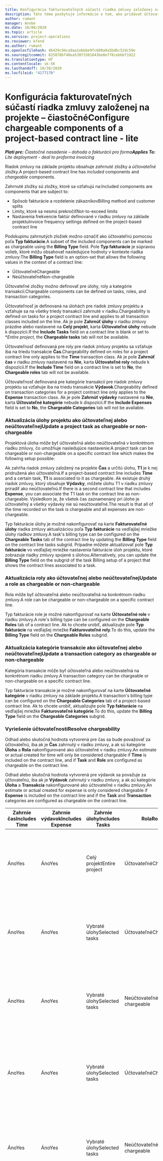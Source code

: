 ```yaml
---
title: Konfigurácia fakturovateľných súčastí riadka zmluvy založenej na projekte – čiastočné
description: Táto téma poskytuje informácie o tom, ako pridávať účtovateľné zložky do riadkov zmluvy v Project Operations.
author: rumant
manager: Annbe
ms.date: 10/08/2020
ms.topic: article
ms.service: project-operations
ms.reviewer: kfend
ms.author: rumant
ms.openlocfilehash: 46429c94ca9aa1ebbbe9fc689a9a5bd6c52dc59e
ms.sourcegitcommit: 625878bf48ea530f3381843be0e778cebbbf1922
ms.translationtype: HT
ms.contentlocale: sk-SK
ms.lasthandoff: 10/30/2020
ms.locfileid: "4177170"
---
```

# <a name="configure-chargeable-components-of-a-project-based-contract-line---lite"></a><span data-ttu-id="fd1a3-103">Konfigurácia fakturovateľných súčastí riadka zmluvy založenej na projekte – čiastočné</span><span class="sxs-lookup"><span data-stu-id="fd1a3-103">Configure chargeable components of a project-based contract line - lite</span></span>

<span data-ttu-id="fd1a3-104">_**Platí pre:** Čiastočné nasadenie – dohoda o fakturácii pro forma_</span><span class="sxs-lookup"><span data-stu-id="fd1a3-104">_**Applies To:** Lite deployment - deal to proforma invoicing_</span></span>

<span data-ttu-id="fd1a3-105">Riadok zmluvy na základe projektu obsahuje *zahrnuté* zložky a *účtovateľné* zložky.</span><span class="sxs-lookup"><span data-stu-id="fd1a3-105">A project-based contract line has *included* components and *chargeable* components.</span></span>

<span data-ttu-id="fd1a3-106">Zahrnuté zložky sú zložky, ktoré sa vzťahujú na:</span><span class="sxs-lookup"><span data-stu-id="fd1a3-106">Included components are components that are subject to:</span></span>

  - <span data-ttu-id="fd1a3-107">Spôsob fakturácie a rozdelenie zákazníkov</span><span class="sxs-lookup"><span data-stu-id="fd1a3-107">Billing method and customer splits</span></span>
  - <span data-ttu-id="fd1a3-108">Limity, ktoré sa nesmú prekročiť</span><span class="sxs-lookup"><span data-stu-id="fd1a3-108">Not-to-exceed limits</span></span> 
  - <span data-ttu-id="fd1a3-109">Nastavenia frekvencie faktúr definované v riadku zmluvy na základe projektu</span><span class="sxs-lookup"><span data-stu-id="fd1a3-109">Invoice frequency settings defined on the project-based contract line</span></span>

<span data-ttu-id="fd1a3-110">Podskupinu zahrnutých zložiek možno označiť ako účtovateľnú pomocou poľa **Typ fakturácie**.</span><span class="sxs-lookup"><span data-stu-id="fd1a3-110">A subset of the included components can be marked as chargeable using the **Billing Type** field.</span></span> <span data-ttu-id="fd1a3-111">Pole **Typ fakturácie** je súpravou volieb, ktoré môžu obsahovať nasledujúce hodnoty v kontexte riadka zmluvy:</span><span class="sxs-lookup"><span data-stu-id="fd1a3-111">The **Billing Type** field is an option-set that allows the following values in the context of a contract line:</span></span>

  - <span data-ttu-id="fd1a3-112">Účtovateľné</span><span class="sxs-lookup"><span data-stu-id="fd1a3-112">Chargeable</span></span>
  - <span data-ttu-id="fd1a3-113">Neúčtovateľné</span><span class="sxs-lookup"><span data-stu-id="fd1a3-113">Non-chargeable</span></span>

<span data-ttu-id="fd1a3-114">Účtovateľné zložky možno definovať pre úlohy, roly a kategórie transakcií.</span><span class="sxs-lookup"><span data-stu-id="fd1a3-114">Chargeable components can be defined on tasks, roles, and transaction categories.</span></span>

<span data-ttu-id="fd1a3-115">Účtovateľnosť je definovaná na úlohách pre riadok zmluvy projektu a vzťahuje sa na všetky triedy transakcií zahrnuté v riadku.</span><span class="sxs-lookup"><span data-stu-id="fd1a3-115">Chargeability is defined on tasks for a project contract line and applies to all transaction classes included on the line.</span></span> <span data-ttu-id="fd1a3-116">Ak je pole **Zahrnúť úlohy** v riadku zmluvy prázdne alebo nastavené na **Celý projekt**, karta **Účtovateľné úlohy** nebude k dispozícii.</span><span class="sxs-lookup"><span data-stu-id="fd1a3-116">If the **Include Tasks** field on a contract line is blank or set to \**Entire project*, the **Chargeable tasks** tab will not be available.</span></span>

<span data-ttu-id="fd1a3-117">Účtovateľnosť definovaná pre roly pre riadok zmluvy projektu sa vzťahuje iba na triedu transakcie **Čas**.</span><span class="sxs-lookup"><span data-stu-id="fd1a3-117">Chargeability defined on roles for a project contract line only applies to the **Time** transaction class.</span></span> <span data-ttu-id="fd1a3-118">Ak je pole **Zahrnúť čas** v riadku zmluvy nastavené na **Nie**, karta **Účtovateľné roly** nebude k dispozícii.</span><span class="sxs-lookup"><span data-stu-id="fd1a3-118">If the **Include Time** field on a contract line is set to **No**, the **Chargeable roles** tab will not be available.</span></span>

<span data-ttu-id="fd1a3-119">Účtovateľnosť definovaná pre kategórie transakcií pre riadok zmluvy projektu sa vzťahuje iba na triedu transakcie **Výdavok**.</span><span class="sxs-lookup"><span data-stu-id="fd1a3-119">Chargeability defined on transaction categories for a project contract line only applies to the **Expense** transaction class.</span></span> <span data-ttu-id="fd1a3-120">Ak je pole **Zahrnúť výdavky** nastavené na **Nie**, karta **Účtovateľné kategórie** nebude k dispozícii.</span><span class="sxs-lookup"><span data-stu-id="fd1a3-120">If the **Include Expenses** field is set to **No**, the **Chargeable Categories** tab will not be available.</span></span>

### <a name="update-a-project-task-as-chargeable-or-non-chargeable"></a><span data-ttu-id="fd1a3-121">Aktualizácia úlohy projektu ako účtovateľnej alebo neúčtovateľnej</span><span class="sxs-lookup"><span data-stu-id="fd1a3-121">Update a project task as chargeable or non-chargeable</span></span>

<span data-ttu-id="fd1a3-122">Projektová úloha môže byť účtovateľná alebo neúčtovateľná v konkrétnom riadku zmluvy, čo umožňuje nasledujúce nastavenie:</span><span class="sxs-lookup"><span data-stu-id="fd1a3-122">A project task can be chargeable or non-chargeable on a specific contract line which makes the following setup possible:</span></span>

<span data-ttu-id="fd1a3-123">Ak zahŕňa riadok zmluvy založený na projekte **Čas** a určitú úlohu, **T1** je k nej pridružená ako účtovateľná.</span><span class="sxs-lookup"><span data-stu-id="fd1a3-123">If a project-based contract line includes **Time** and a certain task, **T1** is associated to it as chargeable.</span></span> <span data-ttu-id="fd1a3-124">Ak existuje druhý riadok zmluvy, ktorý obsahuje **Výdavky**, môžete úlohu T1 v riadku zmluvy priradiť ako neúčtovateľnú.</span><span class="sxs-lookup"><span data-stu-id="fd1a3-124">If there is a second contract line that includes **Expense**, you can associate the T1 task on the contract line as non-chargeable.</span></span> <span data-ttu-id="fd1a3-125">Výsledkom je, že všetok čas zaznamenaný pri úlohe je účtovateľný a všetky výdavky nie sú neúčtovateľné.</span><span class="sxs-lookup"><span data-stu-id="fd1a3-125">The result is that all of the time recorded on the task is chargeable and all expenses are non-chargeable.</span></span>

<span data-ttu-id="fd1a3-126">Typ fakturácie úlohy je možné nakonfigurovať na karte **Fakturovateľné úlohy** riadka zmluvy aktualizáciou poľa **Typ fakturácie** na vedľajšej mriežke úlohy riadkov zmluvy.</span><span class="sxs-lookup"><span data-stu-id="fd1a3-126">A task's billing type can be configured on the **Chargeable Tasks** tab of the contract line by updating the **Billing Type** field on the contract line tasks subgrid.</span></span> <span data-ttu-id="fd1a3-127">Prípadne môžete aktualizovať pole **Typ fakturácie** vo vedľajšej mriežke nastavenia fakturácie úloh projektu, ktoré zobrazuje riadky zmluvy spojené s úlohou.</span><span class="sxs-lookup"><span data-stu-id="fd1a3-127">Alternatively, you can update the **Billing Type** field on the subgrid of the task Billing setup of a project that shows the contract lines associated to a task.</span></span>

### <a name="update-a-role-as-chargeable-or-non-chargeable"></a><span data-ttu-id="fd1a3-128">Aktualizácia roly ako účtovateľnej alebo neúčtovateľnej</span><span class="sxs-lookup"><span data-stu-id="fd1a3-128">Update a role as chargeable or non-chargeable</span></span>

<span data-ttu-id="fd1a3-129">Rola môže byť účtovateľná alebo neúčtovateľná na konkrétnom riadku zmluvy.</span><span class="sxs-lookup"><span data-stu-id="fd1a3-129">A role can be chargeable or non-chargeable on a specific contract line.</span></span>

<span data-ttu-id="fd1a3-130">Typ fakturácie role je možné nakonfigurovať na karte **Účtovateľné role** v riadku zmluvy.</span><span class="sxs-lookup"><span data-stu-id="fd1a3-130">A role's billing type can be configured on the **Chargeable Roles** tab of a contract line.</span></span> <span data-ttu-id="fd1a3-131">Ak to chcete urobiť, aktualizujte pole **Typ fakturácie** na vedľajšej mriežke **Fakturovateľné roly**.</span><span class="sxs-lookup"><span data-stu-id="fd1a3-131">To do this, update the **Billing Type** field on the **Chargeable Roles** subgrid.</span></span>

### <a name="update-a-transaction-category-as-chargeable-or-non-chargeable"></a><span data-ttu-id="fd1a3-132">Aktualizácia kategórie transakcie ako účtovateľnej alebo neúčtovateľnej</span><span class="sxs-lookup"><span data-stu-id="fd1a3-132">Update a transaction category as chargeable or non-chargeable</span></span>

<span data-ttu-id="fd1a3-133">Kategória transakcie môže byť účtovateľná alebo neúčtovateľná na konkrétnom riadku zmluvy.</span><span class="sxs-lookup"><span data-stu-id="fd1a3-133">A transaction category can be chargeable or non-chargeable on a specific contract line.</span></span>

<span data-ttu-id="fd1a3-134">Typ fakturácie transakcie je možné nakonfigurovať na karte **Účtovateľné kategórie** v riadku zmluvy na základe projektu.</span><span class="sxs-lookup"><span data-stu-id="fd1a3-134">A transaction's billing type can be configured on the **Chargeable Categories** tab of a project-based contract line.</span></span> <span data-ttu-id="fd1a3-135">Ak to chcete urobiť, aktualizujte pole **Typ fakturácie** na vedľajšej mriežke **Fakturovateľné kategórie**.</span><span class="sxs-lookup"><span data-stu-id="fd1a3-135">To do this, update the **Billing Type** field on the **Chargeable Categories** subgrid.</span></span>

### <a name="resolve-chargeability"></a><span data-ttu-id="fd1a3-136">Vyriešenie účtovateľnosti</span><span class="sxs-lookup"><span data-stu-id="fd1a3-136">Resolve chargeability</span></span>

<span data-ttu-id="fd1a3-137">Odhad alebo skutočná hodnota vytvorená pre čas sa bude považovať za účtovateľnú, iba ak je **Čas** zahrnutý v riadku zmluvy, a ak sú kategórie **Úloha** a **Rola** nakonfigurované ako účtovateľné v riadku zmluvy.</span><span class="sxs-lookup"><span data-stu-id="fd1a3-137">An estimate or actual created for time will only be considered chargeable if **Time** is included on the contract line, and if **Task** and **Role** are configured as chargeable on the contract line.</span></span>

<span data-ttu-id="fd1a3-138">Odhad alebo skutočná hodnota vytvorená pre výdavok sa považuje za účtovateľnú, iba ak je **Výdavok** zahrnutý v riadku zmluvy, a ak sú kategórie **Úloha** a **Transakcia** nakonfigurované ako účtovateľné v riadku zmluvy.</span><span class="sxs-lookup"><span data-stu-id="fd1a3-138">An estimate or actual created for expense is only considered chargeable if **Expense** is included on the contract line and if the **Task** and **Transaction** categories are configured as chargeable on the contract line.</span></span>


| <span data-ttu-id="fd1a3-139">Zahrnie čas</span><span class="sxs-lookup"><span data-stu-id="fd1a3-139">Includes Time</span></span> | <span data-ttu-id="fd1a3-140">Zahrnie výdavok</span><span class="sxs-lookup"><span data-stu-id="fd1a3-140">Includes Expense</span></span> | <span data-ttu-id="fd1a3-141">Zahrnie úlohy</span><span class="sxs-lookup"><span data-stu-id="fd1a3-141">Includes Tasks</span></span> | <span data-ttu-id="fd1a3-142">Rola</span><span class="sxs-lookup"><span data-stu-id="fd1a3-142">Role</span></span>           | <span data-ttu-id="fd1a3-143">Kategória</span><span class="sxs-lookup"><span data-stu-id="fd1a3-143">Category</span></span>       | <span data-ttu-id="fd1a3-144">Úloha</span><span class="sxs-lookup"><span data-stu-id="fd1a3-144">Task</span></span>                                                                                                      |
|---------------|------------------|----------------|----------------|----------------|-----------------------------------------------------------------------------------------------------------|
| <span data-ttu-id="fd1a3-145">Áno</span><span class="sxs-lookup"><span data-stu-id="fd1a3-145">Yes</span></span>           | <span data-ttu-id="fd1a3-146">Áno</span><span class="sxs-lookup"><span data-stu-id="fd1a3-146">Yes</span></span>              | <span data-ttu-id="fd1a3-147">Celý projekt</span><span class="sxs-lookup"><span data-stu-id="fd1a3-147">Entire project</span></span> | <span data-ttu-id="fd1a3-148">Účtovateľné</span><span class="sxs-lookup"><span data-stu-id="fd1a3-148">Chargeable</span></span>     | <span data-ttu-id="fd1a3-149">Účtovateľné</span><span class="sxs-lookup"><span data-stu-id="fd1a3-149">Chargeable</span></span>     | <span data-ttu-id="fd1a3-150">Fakturácia skutočnej hodnoty času: **Účtovateľné**</span><span class="sxs-lookup"><span data-stu-id="fd1a3-150">Billing on a Time actual: **Chargeable**</span></span> </br> <span data-ttu-id="fd1a3-151">Typ fakturácie skutočnej hodnoty výdavku: **Účtovateľné**</span><span class="sxs-lookup"><span data-stu-id="fd1a3-151">Billing type on Expense actual: **Chargeable**</span></span>           |
| <span data-ttu-id="fd1a3-152">Áno</span><span class="sxs-lookup"><span data-stu-id="fd1a3-152">Yes</span></span>           | <span data-ttu-id="fd1a3-153">Áno</span><span class="sxs-lookup"><span data-stu-id="fd1a3-153">Yes</span></span>              | <span data-ttu-id="fd1a3-154">Vybraté úlohy</span><span class="sxs-lookup"><span data-stu-id="fd1a3-154">Selected tasks</span></span> | <span data-ttu-id="fd1a3-155">Účtovateľné</span><span class="sxs-lookup"><span data-stu-id="fd1a3-155">Chargeable</span></span>     | <span data-ttu-id="fd1a3-156">Účtovateľné</span><span class="sxs-lookup"><span data-stu-id="fd1a3-156">Chargeable</span></span>     | <span data-ttu-id="fd1a3-157">Fakturácia skutočnej hodnoty času: **Účtovateľné**</span><span class="sxs-lookup"><span data-stu-id="fd1a3-157">Billing on a Time actual: **Chargeable**</span></span> </br> <span data-ttu-id="fd1a3-158">Typ fakturácie skutočnej hodnoty výdavku: **Účtovateľné**</span><span class="sxs-lookup"><span data-stu-id="fd1a3-158">Billing type on Expense actual: **Chargeable**</span></span>           |
| <span data-ttu-id="fd1a3-159">Áno</span><span class="sxs-lookup"><span data-stu-id="fd1a3-159">Yes</span></span>           | <span data-ttu-id="fd1a3-160">Áno</span><span class="sxs-lookup"><span data-stu-id="fd1a3-160">Yes</span></span>              | <span data-ttu-id="fd1a3-161">Vybraté úlohy</span><span class="sxs-lookup"><span data-stu-id="fd1a3-161">Selected tasks</span></span> | <span data-ttu-id="fd1a3-162">Neúčtovateľné</span><span class="sxs-lookup"><span data-stu-id="fd1a3-162">Non-chargeable</span></span> | <span data-ttu-id="fd1a3-163">Účtovateľné</span><span class="sxs-lookup"><span data-stu-id="fd1a3-163">Chargeable</span></span>     | <span data-ttu-id="fd1a3-164">Fakturácia skutočnej hodnoty času: **Neúčtovateľné**</span><span class="sxs-lookup"><span data-stu-id="fd1a3-164">Billing on a Time actual: **Non-chargeable**</span></span> </br> <span data-ttu-id="fd1a3-165">Typ fakturácie skutočnej hodnoty výdavku: **Účtovateľné**</span><span class="sxs-lookup"><span data-stu-id="fd1a3-165">Billing type on Expense actual: **Chargeable**</span></span>       |
| <span data-ttu-id="fd1a3-166">Áno</span><span class="sxs-lookup"><span data-stu-id="fd1a3-166">Yes</span></span>           | <span data-ttu-id="fd1a3-167">Áno</span><span class="sxs-lookup"><span data-stu-id="fd1a3-167">Yes</span></span>              | <span data-ttu-id="fd1a3-168">Vybraté úlohy</span><span class="sxs-lookup"><span data-stu-id="fd1a3-168">Selected tasks</span></span> | <span data-ttu-id="fd1a3-169">Účtovateľné</span><span class="sxs-lookup"><span data-stu-id="fd1a3-169">Chargeable</span></span>     | <span data-ttu-id="fd1a3-170">Účtovateľné</span><span class="sxs-lookup"><span data-stu-id="fd1a3-170">Chargeable</span></span>     | <span data-ttu-id="fd1a3-171">Fakturácia skutočnej hodnoty času: **Neúčtovateľné**</span><span class="sxs-lookup"><span data-stu-id="fd1a3-171">Billing on a Time actual: **Non-chargeable**</span></span> </br> <span data-ttu-id="fd1a3-172">Typ fakturácie skutočnej hodnoty výdavku:   **Neúčtovateľné**</span><span class="sxs-lookup"><span data-stu-id="fd1a3-172">Billing type on Expense actual:   **Non-chargeable**</span></span> |
| <span data-ttu-id="fd1a3-173">Áno</span><span class="sxs-lookup"><span data-stu-id="fd1a3-173">Yes</span></span>           | <span data-ttu-id="fd1a3-174">Áno</span><span class="sxs-lookup"><span data-stu-id="fd1a3-174">Yes</span></span>              | <span data-ttu-id="fd1a3-175">Vybraté úlohy</span><span class="sxs-lookup"><span data-stu-id="fd1a3-175">Selected tasks</span></span> | <span data-ttu-id="fd1a3-176">Neúčtovateľné</span><span class="sxs-lookup"><span data-stu-id="fd1a3-176">Non-chargeable</span></span> | <span data-ttu-id="fd1a3-177">Účtovateľné</span><span class="sxs-lookup"><span data-stu-id="fd1a3-177">Chargeable</span></span>     | <span data-ttu-id="fd1a3-178">Fakturácia skutočnej hodnoty času: **Neúčtovateľné**</span><span class="sxs-lookup"><span data-stu-id="fd1a3-178">Billing on a Time actual: **Non-chargeable**</span></span> </br> <span data-ttu-id="fd1a3-179">Typ fakturácie skutočnej hodnoty výdavku:   **Neúčtovateľné**</span><span class="sxs-lookup"><span data-stu-id="fd1a3-179">Billing type on Expense actual:   **Non-chargeable**</span></span> |
| <span data-ttu-id="fd1a3-180">Áno</span><span class="sxs-lookup"><span data-stu-id="fd1a3-180">Yes</span></span>           | <span data-ttu-id="fd1a3-181">Áno</span><span class="sxs-lookup"><span data-stu-id="fd1a3-181">Yes</span></span>              | <span data-ttu-id="fd1a3-182">Vybraté úlohy</span><span class="sxs-lookup"><span data-stu-id="fd1a3-182">Selected tasks</span></span> | <span data-ttu-id="fd1a3-183">Neúčtovateľné</span><span class="sxs-lookup"><span data-stu-id="fd1a3-183">Non-chargeable</span></span> | <span data-ttu-id="fd1a3-184">Neúčtovateľné</span><span class="sxs-lookup"><span data-stu-id="fd1a3-184">Non-chargeable</span></span> | <span data-ttu-id="fd1a3-185">Fakturácia skutočnej hodnoty času: **Neúčtovateľné**</span><span class="sxs-lookup"><span data-stu-id="fd1a3-185">Billing on a Time actual: **Non-chargeable**</span></span> </br> <span data-ttu-id="fd1a3-186">Typ fakturácie skutočnej hodnoty výdavku:   **Neúčtovateľné**</span><span class="sxs-lookup"><span data-stu-id="fd1a3-186">Billing type on Expense actual:   **Non-chargeable**</span></span> |
| <span data-ttu-id="fd1a3-187">No</span><span class="sxs-lookup"><span data-stu-id="fd1a3-187">No</span></span>            | <span data-ttu-id="fd1a3-188">Áno</span><span class="sxs-lookup"><span data-stu-id="fd1a3-188">Yes</span></span>              | <span data-ttu-id="fd1a3-189">Celý projekt</span><span class="sxs-lookup"><span data-stu-id="fd1a3-189">Entire project</span></span> | <span data-ttu-id="fd1a3-190">Nie je možné nastaviť</span><span class="sxs-lookup"><span data-stu-id="fd1a3-190">Can't be set</span></span>   | <span data-ttu-id="fd1a3-191">Účtovateľné</span><span class="sxs-lookup"><span data-stu-id="fd1a3-191">Chargeable</span></span>     | <span data-ttu-id="fd1a3-192">Fakturácia skutočnej hodnoty času: **Nedostupné**</span><span class="sxs-lookup"><span data-stu-id="fd1a3-192">Billing on a Time actual: **Not available**</span></span></br><span data-ttu-id="fd1a3-193">Typ fakturácie skutočnej hodnoty výdavku: **Účtovateľné**</span><span class="sxs-lookup"><span data-stu-id="fd1a3-193">Billing type on Expense actual: **Chargeable**</span></span>          |
| <span data-ttu-id="fd1a3-194">No</span><span class="sxs-lookup"><span data-stu-id="fd1a3-194">No</span></span>            | <span data-ttu-id="fd1a3-195">Áno</span><span class="sxs-lookup"><span data-stu-id="fd1a3-195">Yes</span></span>              | <span data-ttu-id="fd1a3-196">Celý projekt</span><span class="sxs-lookup"><span data-stu-id="fd1a3-196">Entire project</span></span> | <span data-ttu-id="fd1a3-197">Nie je možné nastaviť</span><span class="sxs-lookup"><span data-stu-id="fd1a3-197">Can't be set</span></span>   | <span data-ttu-id="fd1a3-198">Neúčtovateľné</span><span class="sxs-lookup"><span data-stu-id="fd1a3-198">Non-chargeable</span></span> | <span data-ttu-id="fd1a3-199">Fakturácia skutočnej hodnoty času: **Nedostupné**</span><span class="sxs-lookup"><span data-stu-id="fd1a3-199">Billing on a Time actual: **Not available**</span></span></br> <span data-ttu-id="fd1a3-200">Typ fakturácie skutočnej hodnoty výdavku: **Neúčtovateľné**</span><span class="sxs-lookup"><span data-stu-id="fd1a3-200">Billing type on Expense actual: **Non-chargeable**</span></span>     |
| <span data-ttu-id="fd1a3-201">Áno</span><span class="sxs-lookup"><span data-stu-id="fd1a3-201">Yes</span></span>           | <span data-ttu-id="fd1a3-202">No</span><span class="sxs-lookup"><span data-stu-id="fd1a3-202">No</span></span>               | <span data-ttu-id="fd1a3-203">Celý projekt</span><span class="sxs-lookup"><span data-stu-id="fd1a3-203">Entire project</span></span> | <span data-ttu-id="fd1a3-204">Účtovateľné</span><span class="sxs-lookup"><span data-stu-id="fd1a3-204">Chargeable</span></span>     | <span data-ttu-id="fd1a3-205">Nie je možné nastaviť</span><span class="sxs-lookup"><span data-stu-id="fd1a3-205">Can't be set</span></span>   | <span data-ttu-id="fd1a3-206">Fakturácia skutočnej hodnoty času: **Účtovateľné**</span><span class="sxs-lookup"><span data-stu-id="fd1a3-206">Billing on a Time actual: **Chargeable**</span></span> </br> <span data-ttu-id="fd1a3-207">Typ fakturácie skutočnej hodnoty výdavku: **Nedostupné**</span><span class="sxs-lookup"><span data-stu-id="fd1a3-207">Billing type on Expense actual: **Not available**</span></span>        |
| <span data-ttu-id="fd1a3-208">Áno</span><span class="sxs-lookup"><span data-stu-id="fd1a3-208">Yes</span></span>           | <span data-ttu-id="fd1a3-209">No</span><span class="sxs-lookup"><span data-stu-id="fd1a3-209">No</span></span>               | <span data-ttu-id="fd1a3-210">Celý projekt</span><span class="sxs-lookup"><span data-stu-id="fd1a3-210">Entire project</span></span> | <span data-ttu-id="fd1a3-211">Neúčtovateľné</span><span class="sxs-lookup"><span data-stu-id="fd1a3-211">Non-chargeable</span></span> | <span data-ttu-id="fd1a3-212">Nie je možné nastaviť</span><span class="sxs-lookup"><span data-stu-id="fd1a3-212">Can't be set</span></span>   | <span data-ttu-id="fd1a3-213">Fakturácia skutočnej hodnoty času: **Neúčtovateľné**</span><span class="sxs-lookup"><span data-stu-id="fd1a3-213">Billing on a Time actual: **Non-chargeable**</span></span> </br><span data-ttu-id="fd1a3-214">Typ fakturácie skutočnej hodnoty výdavku: **Nedostupné**</span><span class="sxs-lookup"><span data-stu-id="fd1a3-214">Billing type on Expense actual: **Not   available**</span></span>   |

